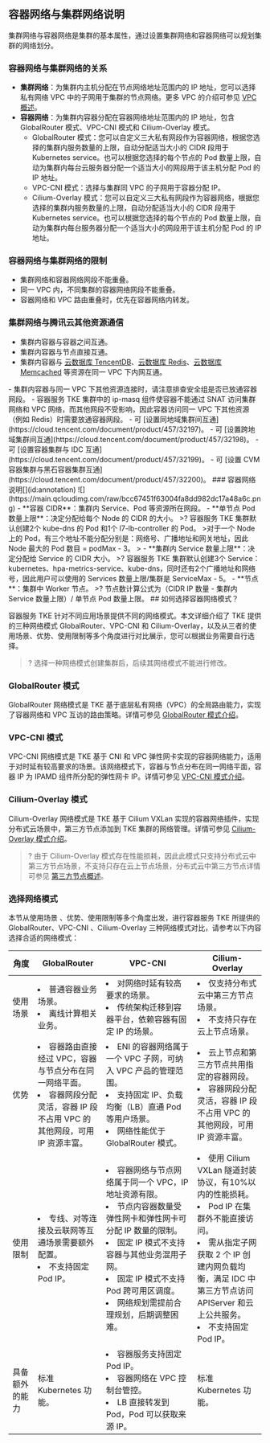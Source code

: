 ## 容器网络与集群网络说明
集群网络与容器网络是集群的基本属性，通过设置集群网络和容器网络可以规划集群的网络划分。
### 容器网络与集群网络的关系
- **集群网络**：为集群内主机分配在节点网络地址范围内的 IP 地址，您可以选择私有网络 VPC 中的子网用于集群的节点网络。更多 VPC 的介绍可参见 [VPC 概述](https://cloud.tencent.com/document/product/215/20046)。
- **容器网络**：为集群内容器分配在容器网络地址范围内的 IP 地址，包含 GlobalRouter 模式、VPC-CNI 模式和 Cilium-Overlay 模式。
  - GlobalRouter 模式：您可以自定义三大私有网段作为容器网络，根据您选择的集群内服务数量的上限，自动分配适当大小的 CIDR 段用于 Kubernetes service。也可以根据您选择的每个节点的 Pod 数量上限，自动为集群内每台云服务器分配一个适当大小的网段用于该主机分配 Pod 的 IP 地址。
  - VPC-CNI 模式：选择与集群同 VPC 的子网用于容器分配 IP。
  - Cilium-Overlay 模式：您可以自定义三大私有网段作为容器网络，根据您选择的集群内服务数量的上限，自动分配适当大小的 CIDR 段用于 Kubernetes service。也可以根据您选择的每个节点的 Pod 数量上限，自动为集群内每台服务器分配一个适当大小的网段用于该主机分配 Pod 的 IP 地址。
### 容器网络与集群网络的限制
- 集群网络和容器网络网段不能重叠。
- 同一 VPC 内，不同集群的容器网络网段不能重叠。
- 容器网络和 VPC 路由重叠时，优先在容器网络内转发。
### 集群网络与腾讯云其他资源通信
- 集群内容器与容器之间互通。
- 集群内容器与节点直接互通。
- 集群内容器与 [云数据库 TencentDB](https://cloud.tencent.com/product/cdb-overview)、[云数据库 Redis](/doc/product/239/3205)、[云数据库 Memcached](/doc/product/241/7489) 等资源在同一 VPC 下内网互通。
<dx-alert infotype="notice" title=" ">
 - 集群内容器与同一 VPC 下其他资源连接时，请注意排查安全组是否已放通容器网段。
 - 容器服务 TKE 集群中的 ip-masq 组件使容器不能通过 SNAT 访问集群网络和 VPC 网络，而其他网段不受影响，因此容器访问同一 VPC 下其他资源（例如 Redis）时需要放通容器网段。
</dx-alert>
- 可 [设置同地域集群间互通](https://cloud.tencent.com/document/product/457/32197)。
- 可 [设置跨地域集群间互通](https://cloud.tencent.com/document/product/457/32198)。
- 可 [设置容器集群与 IDC 互通](https://cloud.tencent.com/document/product/457/32199)。
- 可 [设置 CVM 容器集群与黑石容器集群互通](https://cloud.tencent.com/document/product/457/32200)。
### 容器网络说明[](id:annotation)
![](https://main.qcloudimg.com/raw/bcc67451f63004fa8dd982dc17a48a6c.png)
- **容器 CIDR**：集群内 Service、Pod 等资源所在网段。
- **单节点 Pod 数量上限**：决定分配给每个 Node 的 CIDR 的大小。
>? 容器服务 TKE 集群默认创建2个 kube-dns 的 Pod 和1个 l7-lb-controller 的 Pod。
>对于一个 Node 上的 Pod，有三个地址不能分配分别是：网络号、广播地址和网关地址，因此 Node 最大的 Pod 数目 = podMax - 3。
>
- **集群内 Service 数量上限**：决定分配给 Service 的 CIDR 大小。
>? 容器服务 TKE 集群默认创建3个 Service：kubernetes、hpa-metrics-service、kube-dns，同时还有2个广播地址和网络号，因此用户可以使用的 Services 数量上限/集群是 ServiceMax - 5。
- **节点**：集群中 Worker 节点。
>? 节点数计算公式为（CIDR IP 数量 - 集群内 Service 数量上限）/ 单节点 Pod 数量上限。
## 如何选择容器网络模式？

容器服务 TKE 针对不同应用场景提供不同的网络模式。本文详细介绍了 TKE 提供的三种网络模式 GlobalRouter、VPC-CNI 和 Cilium-Overlay，以及从三者的使用场景、优势、使用限制等多个角度进行对比展示，您可以根据业务需要自行选择。

>? 选择一种网络模式创建集群后，后续其网络模式不能进行修改。
###  GlobalRouter 模式

GlobalRouter 网络模式是 TKE 基于底层私有网络（VPC）的全局路由能力，实现了容器网络和 VPC 互访的路由策略。详情可参见 [GlobalRouter 模式介绍](https://cloud.tencent.com/document/product/457/50354)。
### VPC-CNI 模式
VPC-CNI 网络模式是 TKE 基于 CNI 和 VPC 弹性网卡实现的容器网络能力，适用于对时延有较高要求的场景。该网络模式下，容器与节点分布在同一网络平面，容器 IP 为 IPAMD 组件所分配的弹性网卡 IP。详情可参见 [VPC-CNI 模式介绍](https://cloud.tencent.com/document/product/457/50355)。

### Cilium-Overlay 模式
Cilium-Overlay 网络模式是 TKE 基于 Cilium VXLan 实现的容器网络插件，实现分布式云场景中，第三方节点添加到 TKE 集群的网络管理。详情可参见 [Cilium-Overlay 模式介绍](https://cloud.tencent.com/document/product/457/77964)。
>? 由于 Cilium-Overlay 模式存在性能损耗，因此此模式只支持分布式云中第三方节点场景，不支持只存在云上节点场景，分布式云中第三方节点详情可参见 [第三方节点概述](https://cloud.tencent.com/document/product/457/57916)。

### 选择网络模式
本节从使用场景 、优势、使用限制等多个角度出发，进行容器服务 TKE 所提供的 GlobalRouter、VPC-CNI 、Cilium-Overlay 三种网络模式对比，请参考以下内容选择合适的网络模式：
<table>
<thead>
  <tr>
    <th width="10%">角度</th>
    <th width="27%">GlobalRouter</th>
    <th width="36%">VPC-CNI</th>
    <th width="27%">Cilium-Overlay</th>
  </tr>
</thead>
<tbody>
  <tr>
    <td>使用场景</td>
    <td><li>普通容器业务场景。</li><li>离线计算相关业务。</li></td>
    <td><li>对网络时延有较高要求的场景。</li><li>传统架构迁移到容器平台，依赖容器有固定 IP 的场景。</li></td>
    <td><li>仅支持分布式云中第三方节点场景。</li><li>不支持只存在云上节点场景。</li></td>
  </tr>
  <tr>
    <td>优势</td>
    <td><li>容器路由直接经过 VPC，容器与节点分布在同一网络平面。</li><li>容器网段分配灵活，容器 IP 段不占用 VPC 的其他网段，可用 IP 资源丰富。</li></td>
    <td><li>ENI 的容器网络属于一个 VPC 子网，可纳入 VPC 产品的管理范围。</li><li>支持固定 IP、负载均衡（LB）直通 Pod 等用户场景。</li><li>网络性能优于 GlobalRouter 模式。</li></td>
    <td><li>云上节点和第三方节点共用指定的容器网段。</li><li>容器网段分配灵活，容器 IP 段不占用 VPC 的其他网段，可用 IP 资源丰富。</li></td>
  </tr>
  <tr>
    <td>使用限制</td>
    <td><li>专线、对等连接及云联网等互通场景需要额外配置。</li><li>不支持固定 Pod IP。</li></td>
    <td><li>容器网络与节点网络属于同一个 VPC，IP 地址资源有限。</li><li>节点内容器数量受 弹性网卡和弹性网卡可分配 IP 数量的限制。</li><li>固定 IP 模式不支持容器与其他业务混用子网。</li><li>固定 IP 模式不支持 Pod 跨可用区调度。</li><li>网络规划需提前合理规划，后期调整困难。</li></td>
    <td><li>使用 Cilium VXLan 隧道封装协议，有10%以内的性能损耗。</li><li>Pod IP 在集群外不能直接访问。</li><li>需从指定子网获取 2 个 IP 创建内网负载均衡，满足 IDC 中第三方节点访问 APIServer 和云上公共服务。</li><li>不支持固定 Pod IP。</li></td>
  </tr>
  <tr>
    <td>具备额外的能力</td>
    <td>标准 Kubernetes 功能。</td>
    <td><li>容器服务支持固定 Pod IP。</li><li>容器网络在 VPC 控制台管控。</li><li>LB 直接转发到 Pod，Pod 可以获取来源 IP。</li></td>
    <td>标准 Kubernetes 功能。</td>
  </tr>
</tbody>
</table>
